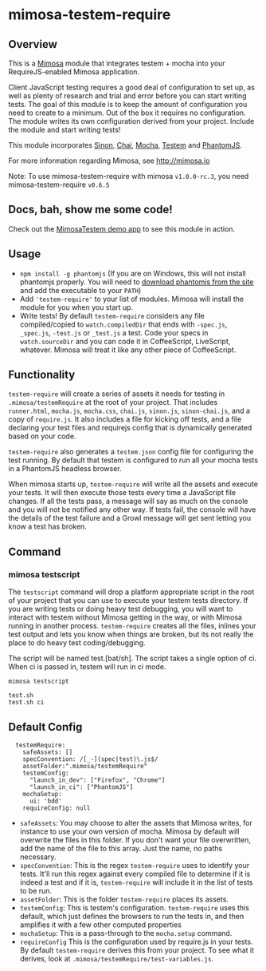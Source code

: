 mimosa-testem-require
===========

## Overview

This is a [Mimosa](http://mimosa.io) module that integrates testem + mocha into your RequireJS-enabled Mimosa application.

Client JavaScript testing requires a good deal of configuration to set up, as well as plenty of research and trial and error before you can start writing tests. The goal of this module is to keep the amount of configuration you need to create to a minimum.  Out of the box it requires no configuration. The module writes its own configuration derived from your project. Include the module and start writing tests!

This module incorporates [Sinon](http://sinonjs.org/), [Chai](http://chaijs.com/), [Mocha](http://visionmedia.github.io/mocha/), [Testem](https://github.com/airportyh/testem) and [PhantomJS](http://phantomjs.org/).

For more information regarding Mimosa, see http://mimosa.io

Note: To use mimosa-testem-require with mimosa `v1.0.0-rc.3`, you need mimosa-testem-require `v0.6.5`

## Docs, bah, show me some code!

Check out the [MimosaTestem demo app](https://github.com/dbashford/MimosaTestem) to see this module in action.

## Usage

* `npm install -g phantomjs` (If you are on Windows, this will not install phantomjs properly. You will need to [download phantomjs from the site](http://phantomjs.org/download.html) and add the executable to your `PATH`)
* Add `'testem-require'` to your list of modules.  Mimosa will install the module for you when you start up.
* Write tests!  By default `testem-require` considers any file compiled/copied to `watch.compiledDir` that ends with `-spec.js`, `_spec.js`, `-test.js` or `_test.js` a test. Code your specs in `watch.sourceDir` and you can code it in CoffeeScript, LiveScript, whatever. Mimosa will treat it like any other piece of CoffeeScript.

## Functionality

`testem-require` will create a series of assets it needs for testing in `.mimosa/testemRequire` at the root of your project.  That includes `runner.html`, `mocha.js`, `mocha.css`, `chai.js`, `sinon.js`, `sinon-chai.js`, and a copy of `require.js`.  It also includes a file for kicking off tests, and a file declaring your test files and requirejs config that is dynamically generated based on your code.

`testem-require` also generates a `testem.json` config file for configuring the test running.  By default that testem is configured to run all your mocha tests in a PhantomJS headless browser.

When mimosa starts up, `testem-require` will write all the assets and execute your tests.  It will then execute those tests every time a JavaScript file changes.  If all the tests pass, a message will say as much on the console and you will not be notified any other way.  If tests fail,  the console will have the details of the test failure and a Growl message will get sent letting you know a test has broken.

## Command

### mimosa testscript

The `testscript` command will drop a platform appropriate script in the root of your project that you can use to execute your testem tests directory.  If you are writing tests or doing heavy test debugging, you will want to interact with testem without Mimosa getting in the way, or with Mimosa running in another process.  `testem-require` creates all the files, inlines your test output and lets you know when things are broken, but its not really the place to do heavy test coding/debugging.

The script will be named test.[bat/sh]. The script takes a single option of ci.  When ci is passed in, testem will run in ci mode.

```
mimosa testscript
```

```
test.sh
test.sh ci
```

## Default Config

```
  testemRequire:
    safeAssets: []
    specConvention: /[_-](spec|test)\.js$/
    assetFolder:".mimosa/testemRequire"
    testemConfig:
      "launch_in_dev": ["Firefox", "Chrome"]
      "launch_in_ci": ["PhantomJS"]
    mochaSetup:
      ui: 'bdd'
    requireConfig: null
```

* `safeAssets`: You may choose to alter the assets that Mimosa writes, for instance to use your own version of mocha.  Mimosa by default will overwrite the files in this folder.  If you don't want your file overwritten, add the name of the file to this array.  Just the name, no paths necessary.
* `specConvention`: This is the regex `testem-require` uses to identify your tests. It'll run this regex against every compiled file to determine if it is indeed a test and if it is, `testem-require` will include it in the list of tests to be run.
*  `assetFolder`: This is the folder `testem-require` places its assets.
*  `testemConfig`: This is testem's configuration.  `testem-require` uses this default, which just defines the browsers to run the tests in, and then amplifies it with a few other computed properties
*  `mochaSetup`: This is a pass-through to the `mocha.setup` command.
*  `requireConfig` This is the configuration used by require.js in your tests.  By default `testem-require` derives this from your project.  To see what it derives, look at `.mimosa/testemRequire/test-variables.js`.